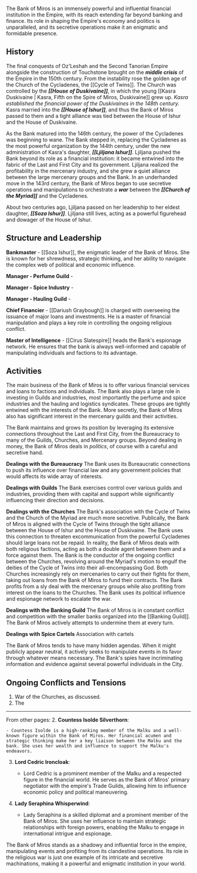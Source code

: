 The Bank of Miros is an immensely powerful and influential financial institution in the Empire, with its reach extending far beyond banking and finance. Its role in shaping the Empire's economy and politics is unparalleled, and its secretive operations make it an enigmatic and formidable presence.

## History
The final conquests of Oz'Leshah and the Second Tanorian Empire alongside the construction of Touchstone brought on the ***middle crisis*** of the Empire in the 150th century. From the instability rose the golden age of the Church of the Cycladenes, the [[Cycle of Twins]]. The Church was controlled by the ***[[House of Duskivaine]]***, in which the young [[Kasra Duskivaine | Kasra, Fifth on the Spire of Miros, Duskivaine]] grew up.
*Kasra established the financial power of the Duskivaines in the 148th century.*
Kasra married into the ***[[House of Ishur]]***, and thus the Bank of Miros passed to them and a tight alliance was tied between the House of Ishur and the House of Duskivaine.

As the Bank matured into the 146th century, the power of the Cycladenes was beginning to wane. The Bank stepped in, replacing the Cycladenes as the most powerful organization by the 144th century, under the new administration of Kasra's daughter, ***[[Ljiljana Ishur]]***. Ljiljana pushed the Bank beyond its role as a financial institution: it became entwined into the fabric of the Last and First City and its government. Ljiljana realized the profitability in the mercenary industry, and she grew a quiet alliance between the large mercenary groups and the Bank. In an underhanded move in the 143rd century, the Bank of Miros began to use secretive operations and manipulations to orchestrate a ***war*** between the ***[[Church of the Myriad]]*** and the Cycladenes.

About two centuries ago, Ljiljana passed on her leadership to her eldest daughter, ***[[Soza Ishur]]***. Ljiljana still lives, acting as a powerful figurehead and dowager of the House of Ishur.
## Structure and Leadership

**Bankmaster** - [[Soza Ishur]], the enigmatic leader of the Bank of Miros. She is known for her shrewdness, strategic thinking, and her ability to navigate the complex web of political and economic influence.

**Manager - Perfume Guild** - 

**Manager - Spice Industry** -

**Manager - Hauling Guild** -

**Chief Financier** - [[Dariush Graybough]] is charged with overseeing the issuance of major loans and investments. He is a master of financial manipulation and plays a key role in controlling the ongoing religious conflict.

**Master of Intelligence** - [[Cirus Slatespire]] heads the Bank's espionage network. He ensures that the bank is always well-informed and capable of manipulating individuals and factions to its advantage.
## Activities

The main business of the Bank of Miros is to offer various financial services and loans to factions and individuals. The Bank also plays a large role in investing in Guilds and industries, most importantly the perfume and spice industries and the hauling and logistics syndicates. These groups are tightly entwined with the interests of the Bank. More secretly, the Bank of Miros also has significant interest in the mercenary guilds and their activities.

The Bank maintains and grows its position by leveraging its extensive connections throughout the Last and First City, from the Bureaucracy to many of the Guilds, Churches, and Mercenary groups. Beyond dealing in money, the Bank of Miros deals in *politics*, of course with a careful and secretive hand.

**Dealings with the Bureaucracy**
The Bank uses its Bureaucratic connections to push its influence over financial law and any government policies that would affects its wide array of interests.

**Dealings with Guilds**
The Bank exercises control over various guilds and industries, providing them with capital and support while significantly influencing their direction and decisions.

**Dealings with the Churches**
The Bank's association with the Cycle of Twins and the Church of the Myriad are much more secretive. Publically, the Bank of Miros is aligned with the Cycle of Twins through the tight alliance between the House of Ishur and the House of Duskivaine. The Bank uses this connection to threaten excommunication from the powerful Cycladenes should large loans not be repaid. In reality, the Bank of Miros deals with both religious factions, acting as both a double agent between them and a force against them. The Bank is the conductor of the ongoing conflict between the Churches, revolving around the Myriad's motion to engulf the deities of the Cycle of Twins into their all-encompassing God. Both Churches increasingly rely on mercenaries to carry out their fights for them, taking out loans from the Bank of Miros to fund their contracts. The Bank profits from a sly deal with the mercenary groups while also profiting from interest on the loans to the Churches. The Bank uses its political influence and espionage network to escalate the war.

**Dealings with the Banking Guild**
The Bank of Miros is in constant conflict and competition with the smaller banks organized into the [[Banking Guild]]. The Bank of Miros actively attempts to undermine them at every turn.

**Dealings with Spice Cartels**
Association with cartels

The Bank of Miros tends to have many hidden agendas. When it might publicly appear neutral, it actively seeks to manipulate events in its favor through whatever means necessary. The Bank's spies have incriminating information and evidence against several powerful individuals in the City.

## Ongoing Conflicts and Tensions

1. War of the Churches, as discussed.
2. The 

---
From other pages:
2. **Countess Isolde Silverthorn**:
    
    - Countess Isolde is a high-ranking member of the Malku and a well-known figure within the Bank of Miros. Her financial acumen and strategic thinking make her a key liaison between the Malku and the bank. She uses her wealth and influence to support the Malku's endeavors.

3. **Lord Cedric Ironcloak**:
    
    - Lord Cedric is a prominent member of the Malku and a respected figure in the financial world. He serves as the Bank of Miros' primary negotiator with the empire's Trade Guilds, allowing him to influence economic policy and political maneuvering.

7. **Lady Seraphina Whisperwind**:
    
    - Lady Seraphina is a skilled diplomat and a prominent member of the Bank of Miros. She uses her influence to maintain strategic relationships with foreign powers, enabling the Malku to engage in international intrigue and espionage.



The Bank of Miros stands as a shadowy and influential force in the empire, manipulating events and profiting from its clandestine operations. Its role in the religious war is just one example of its intricate and secretive machinations, making it a powerful and enigmatic institution in your world.